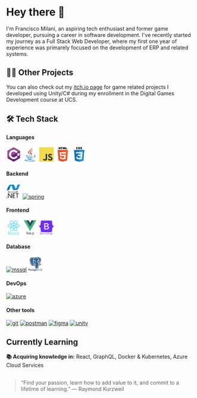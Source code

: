 # Hey there 👋

I'm Francisco Milani, an aspiring tech enthusiast and former game developer, pursuing a career in software development. I've recently started my journey as a Full Stack Web Developer, where my first one year of experience was primarely focused on the development of ERP and related systems.


## 👨‍💻 Other Projects
You can also check out my [itch.io page](https://freimy.itch.io/) for game related projects I developed using Unity/C# during my enrollment in the Digital Games Development course at UCS.


## 🛠️ Tech Stack

<p> 
  
 #### **Languages**
  <a href="https://www.w3schools.com/cs/" target="_blank" rel="noreferrer"> <img src="https://raw.githubusercontent.com/devicons/devicon/master/icons/csharp/csharp-original.svg" alt="csharp" width="40" height="40"/></a> 
  <a href="https://www.java.com" target="_blank" rel="noreferrer"> <img src="https://raw.githubusercontent.com/devicons/devicon/master/icons/java/java-original.svg" alt="java" width="40" height="40"/></a>
  <a href="https://developer.mozilla.org/en-US/docs/Web/JavaScript" target="_blank" rel="noreferrer"> <img src="https://raw.githubusercontent.com/devicons/devicon/master/icons/javascript/javascript-original.svg" alt="javascript" width="40" height="40"/></a> 
  <a href="https://www.w3.org/html/" target="_blank" rel="noreferrer"> <img src="https://raw.githubusercontent.com/devicons/devicon/master/icons/html5/html5-original-wordmark.svg" alt="html5" width="40" height="40"/></a> 
  <a href="https://www.w3schools.com/css/" target="_blank" rel="noreferrer"> <img src="https://raw.githubusercontent.com/devicons/devicon/master/icons/css3/css3-original-wordmark.svg" alt="css3" width="40" height="40"/></a> 
#### **Backend** 
  <a href="https://dotnet.microsoft.com/" target="_blank" rel="noreferrer"> <img src="https://raw.githubusercontent.com/devicons/devicon/master/icons/dot-net/dot-net-original-wordmark.svg" alt="dotnet" width="40" height="40"/></a> 
  <a href="https://spring.io/" target="_blank" rel="noreferrer"> <img src="https://www.vectorlogo.zone/logos/springio/springio-icon.svg" alt="spring" width="40" height="40"/></a> 
#### **Frontend**
  <a href="https://reactjs.org/" target="_blank" rel="noreferrer"> <img src="https://raw.githubusercontent.com/devicons/devicon/master/icons/react/react-original-wordmark.svg" alt="react" width="40" height="40"/></a> 
  <a href="https://vuejs.org/" target="_blank" rel="noreferrer"> <img src="https://raw.githubusercontent.com/devicons/devicon/master/icons/vuejs/vuejs-original-wordmark.svg" alt="vuejs" width="40" height="40"/></a> 
  <a href="https://getbootstrap.com" target="_blank" rel="noreferrer"> <img src="https://raw.githubusercontent.com/devicons/devicon/master/icons/bootstrap/bootstrap-plain-wordmark.svg" alt="bootstrap" width="40" height="40"/></a>
#### **Database** 
  <a href="https://www.microsoft.com/en-us/sql-server" target="_blank" rel="noreferrer"> <img src="https://www.svgrepo.com/show/303229/microsoft-sql-server-logo.svg" alt="mssql" width="40" height="40"/></a> 
  <a href="https://www.postgresql.org" target="_blank" rel="noreferrer"> <img src="https://raw.githubusercontent.com/devicons/devicon/master/icons/postgresql/postgresql-original-wordmark.svg" alt="postgresql" width="40" height="40"/></a> 
#### **DevOps** 
  <a href="https://azure.microsoft.com/en-in/" target="_blank" rel="noreferrer"> <img src="https://www.vectorlogo.zone/logos/microsoft_azure/microsoft_azure-icon.svg" alt="azure" width="40" height="40"/></a>
#### **Other tools** 
  <a href="https://git-scm.com/" target="_blank" rel="noreferrer"> <img src="https://www.vectorlogo.zone/logos/git-scm/git-scm-icon.svg" alt="git" width="40" height="40"/></a> 
  <a href="https://postman.com" target="_blank" rel="noreferrer"> <img src="https://www.vectorlogo.zone/logos/getpostman/getpostman-icon.svg" alt="postman" width="40" height="40"/></a> 
  <a href="https://www.figma.com/" target="_blank" rel="noreferrer"> <img src="https://www.vectorlogo.zone/logos/figma/figma-icon.svg" alt="figma" width="40" height="40"/></a> 
  <a href="https://unity.com/" target="_blank" rel="noreferrer"> <img src="https://www.vectorlogo.zone/logos/unity3d/unity3d-icon.svg" alt="unity" width="40" height="40"/></a>
</p>

## Currently Learning 

**📚 Acquiring knowledge in:**
  React, GraphQL, Docker & Kubernetes, Azure Cloud Services

##
> “Find your passion, learn how to add value to it, and commit to a lifetime of learning.” — Raymond Kurzweil


<!--
[![Languages](https://skillicons.dev/icons?i=cs,java,js,html,css&theme=light)](https://skillicons.dev)
[![Backend](https://skillicons.dev/icons?i=dotnet,spring&theme=light)](https://skillicons.dev)
[![Frontend](https://skillicons.dev/icons?i=react,vue,jquery,bootstrap&theme=light)](https://skillicons.dev)
[![Database](https://skillicons.dev/icons?i=postgres&theme=light)](https://skillicons.dev)
[![DevOps](https://skillicons.dev/icons?i=azure&theme=light)](https://skillicons.dev)
[![Other Tools](https://skillicons.dev/icons?i=git,postman,obsidian,figma,unity,blender&theme=light)](https://skillicons.dev)
-->
  
<!-- 
![.NET](https://img.shields.io/badge/.NET-5C2D91?style=for-the-badge&logo=.net&logoColor=white)
![Spring](https://img.shields.io/badge/Spring-6DB33F?style=for-the-badge&logo=spring&logoColor=white)
\
[![C#](https://custom-icon-badges.demolab.com/badge/C%23-%23239120?style=for-the-badge&logo=cshrp&logoColor=white)](#)
![Java](https://img.shields.io/badge/java-%23ED8B00.svg?style=for-the-badge&logo=openjdk&logoColor=white)
\
![JS](https://img.shields.io/badge/JavaScript-323330?style=for-the-badge&logo=javascript&logoColor=F7DF1E)
![Vue](https://img.shields.io/badge/vuejs-%234FC08D.svg?style=for-the-badge&logo=vuedotjs&logoColor=white)
\
![Git](https://img.shields.io/badge/GIT-E44C30?style=for-the-badge&logo=git&logoColor=white)
![TFVC](https://custom-icon-badges.demolab.com/badge/TFVC-641d79.svg?style=for-the-badge&logo=vsc&logoColor=white)
\
![MicrosoftSQLServer](https://custom-icon-badges.demolab.com/badge/SQL%20Server-CC2927?style=for-the-badge&logo=mssqlserver&logoColor=white)
![Postgres](https://img.shields.io/badge/postgres-%23316192.svg?style=for-the-badge&logo=postgresql&logoColor=white)
\
![Microsoft Azure](https://custom-icon-badges.demolab.com/badge/Azure-0089D6?style=for-the-badge&logo=msazure&logoColor=white)
![Jira](https://img.shields.io/badge/Jira-0052CC?style=for-the-badge&logo=Jira&logoColor=white)
-->
